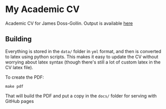 # My Academic CV

Academic CV for James Doss-Gollin.
Output is available [here](docs/CV_Doss-Gollin_James.pdf)

## Building

Everything is stored in the `data/` folder in `yml` format, and then is converted to latex using python scripts.
This makes it easy to update the CV without worrying about latex syntax (though there's still a lot of custom latex in the CV latex file).

To create the PDF:

```
make pdf
```

That will build the PDF and put a copy in the `docs/` folder for serving with GitHub pages